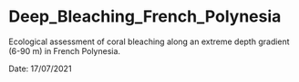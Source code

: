 # Deep_Bleaching_French_Polynesia
Ecological assessment of coral bleaching along an extreme depth gradient (6-90 m) in French Polynesia.

Date: 17/07/2021 


